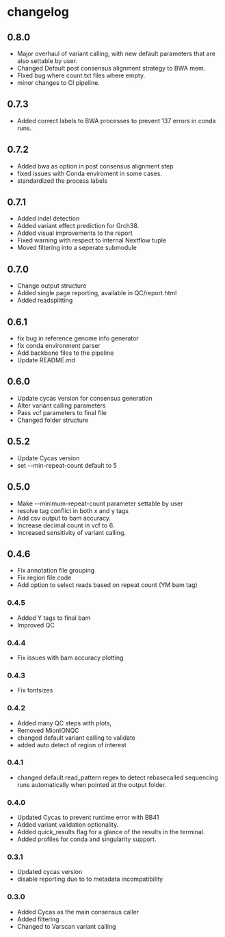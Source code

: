 # changelog

## 0.8.0
- Major overhaul of variant calling, with new default parameters that are also settable by user.
- Changed Default post consensus alignment strategy to BWA mem.
- FIxed bug where count.txt files where empty.
- minor changes to CI pipeline.

## 0.7.3
- Added correct labels to BWA processes to prevent 137 errors in conda runs.

## 0.7.2
- Added bwa as option in post consensus alignment step
- fixed issues with Conda enviroment in some cases.
- standardized the process labels

## 0.7.1
- Added indel detection
- Added variant effect prediction for Grch38.
- Added visual improvements to the report
- Fixed warning with respect to internal Nextflow tuple
- Moved filtering into a seperate submodule


## 0.7.0
- Change output structure
- Added single page reporting, available in QC/report.html
- Added readsplitting

## 0.6.1
- fix bug in reference genome info generator
- fix conda environment parser
- Add backbone files to the pipeline
- Update README.md

## 0.6.0
- Update cycas version for consensus generation
- Alter variant calling parameters
- Pass vcf parameters to final file
- Changed folder structure

## 0.5.2
- Update Cycas version
- set --min-repeat-count default to 5

## 0.5.0
- Make --minimum-repeat-count parameter settable by user
- resolve tag conflict in both x and y tags
- Add csv output to bam accuracy.
- Increase decimal count in vcf to 6.
- Increased sensitivity of variant calling.

## 0.4.6
- Fix annotation file grouping
- Fix region file code
- Add option to select reads based on repeat count (YM bam tag)

### 0.4.5
- Added Y tags to final bam
- Improved QC

### 0.4.4
- Fix issues with bam accuracy plotting

### 0.4.3
- Fix fontsizes

### 0.4.2
- Added many QC steps with plots,
- Removed MionIONQC
- changed default variant calling to validate
- added auto detect of region of interest

### 0.4.1
- changed default read_pattern regex to detect rebasecalled sequencing runs automatically when pointed at the output folder.

### 0.4.0
- Updated Cycas to prevent runtime error with BB41
- Added variant validation optionality.
- Added quick_results flag for a glance of the results in the terminal. 
- Added profiles for conda and singularity support.

### 0.3.1
- Updated cycas version
- disable reporting due to to metadata incompatibility

### 0.3.0
- Added Cycas as the main consensus caller
- Added filtering
- Changed to Varscan variant calling

